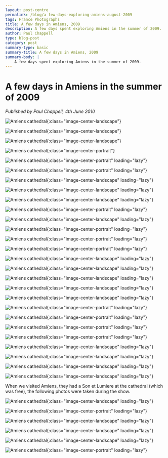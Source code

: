 ```yaml
---
layout: post-centre
permalink: /blog/a few-days-exploring-amiens-august-2009
tags: France Photographs
title: A few days in Amiens, 2009
description: A few days spent exploring Amiens in the summer of 2009.
author: Paul Chappell
type: blog-post
category: post
summary-type: basic
summary-title: A few days in Amiens, 2009
summary-body: |
    A few days spent exploring Amiens in the summer of 2009.
---
```

# A few days in Amiens in the summer of 2009

*Published by Paul Chappell, 4th June 2010*

![Amiens cathedral](/content/posts/2009/08/amiens/2755.jpg){:class="image-center-landscape"}

![Amiens cathedral](/content/posts/2009/08/amiens/2756.jpg){:class="image-center-landscape"}

![Amiens cathedral](/content/posts/2009/08/amiens/2757.jpg){:class="image-center-landscape"}

![Amiens cathedral](/content/posts/2009/08/amiens/2759.jpg){:class="image-center-portrait"}

![Amiens cathedral](/content/posts/2009/08/amiens/2761.jpg){:class="image-center-portrait" loading="lazy"}

![Amiens cathedral](/content/posts/2009/08/amiens/2763.jpg){:class="image-center-portrait" loading="lazy"}

![Amiens cathedral](/content/posts/2009/08/amiens/2765.jpg){:class="image-center-landscape" loading="lazy"}

![Amiens cathedral](/content/posts/2009/08/amiens/2767.jpg){:class="image-center-landscape" loading="lazy"}

![Amiens cathedral](/content/posts/2009/08/amiens/2768.jpg){:class="image-center-landscape" loading="lazy"}

![Amiens cathedral](/content/posts/2009/08/amiens/2772.jpg){:class="image-center-portrait" loading="lazy"}

![Amiens cathedral](/content/posts/2009/08/amiens/2781.jpg){:class="image-center-landscape" loading="lazy"}

![Amiens cathedral](/content/posts/2009/08/amiens/2783.jpg){:class="image-center-portrait" loading="lazy"}

![Amiens cathedral](/content/posts/2009/08/amiens/2786.jpg){:class="image-center-portrait" loading="lazy"}

![Amiens cathedral](/content/posts/2009/08/amiens/2795.jpg){:class="image-center-portrait" loading="lazy"}

![Amiens cathedral](/content/posts/2009/08/amiens/2804.jpg){:class="image-center-landscape" loading="lazy"}

![Amiens cathedral](/content/posts/2009/08/amiens/2805.jpg){:class="image-center-landscape" loading="lazy"}

![Amiens cathedral](/content/posts/2009/08/amiens/2818.jpg){:class="image-center-landscape" loading="lazy"}

![Amiens cathedral](/content/posts/2009/08/amiens/2820.jpg){:class="image-center-landscape" loading="lazy"}

![Amiens cathedral](/content/posts/2009/08/amiens/2822.jpg){:class="image-center-landscape" loading="lazy"}

![Amiens cathedral](/content/posts/2009/08/amiens/2806.jpg){:class="image-center-portrait" loading="lazy"}

![Amiens cathedral](/content/posts/2009/08/amiens/2807.jpg){:class="image-center-portrait" loading="lazy"}

![Amiens cathedral](/content/posts/2009/08/amiens/2810.jpg){:class="image-center-portrait" loading="lazy"}

![Amiens cathedral](/content/posts/2009/08/amiens/2814.jpg){:class="image-center-portrait" loading="lazy"}

![Amiens cathedral](/content/posts/2009/08/amiens/2825.jpg){:class="image-center-landscape" loading="lazy"}

![Amiens cathedral](/content/posts/2009/08/amiens/2827.jpg){:class="image-center-landscape" loading="lazy"}

![Amiens cathedral](/content/posts/2009/08/amiens/2847.jpg){:class="image-center-landscape" loading="lazy"}

![Amiens cathedral](/content/posts/2009/08/amiens/2851.jpg){:class="image-center-landscape" loading="lazy"}

When we visited Amiens, they had a Son et Lumiere at the cathedral (which was free), the following photos were taken during the show.

![Amiens cathedral](/content/posts/2009/08/amiens/n004.jpg){:class="image-center-landscape" loading="lazy"}

![Amiens cathedral](/content/posts/2009/08/amiens/n005.jpg){:class="image-center-portrait" loading="lazy"}

![Amiens cathedral](/content/posts/2009/08/amiens/n006.jpg){:class="image-center-landscape" loading="lazy"}

![Amiens cathedral](/content/posts/2009/08/amiens/n008.jpg){:class="image-center-landscape" loading="lazy"}

![Amiens cathedral](/content/posts/2009/08/amiens/n009.jpg){:class="image-center-landscape" loading="lazy"}

![Amiens cathedral](/content/posts/2009/08/amiens/n016.jpg){:class="image-center-portrait" loading="lazy"}
